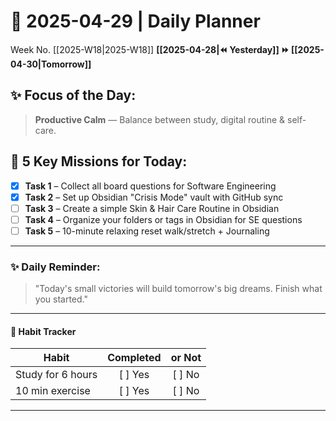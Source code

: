 # 🌼 **2025-04-29** | Daily Planner

Week No. [[2025-W18|2025-W18]]
**[[2025-04-28|⏪ Yesterday]] ⏩ [[2025-04-30|Tomorrow]]**

## ✨ Focus of the Day:  
> **Productive Calm** — Balance between study, digital routine & self-care.

## 🌸 5 Key Missions for Today:
- [x] **Task 1** – Collect all board questions for Software Engineering
- [x] **Task 2** – Set up Obsidian "Crisis Mode" vault with GitHub sync
- [ ] **Task 3** – Create a simple Skin & Hair Care Routine in Obsidian
- [ ] **Task 4** – Organize your folders or tags in Obsidian for SE questions
- [ ] **Task 5** – 10-minute relaxing reset walk/stretch + Journaling

---

### ✨ Daily Reminder:  
>"Today's small victories will build tomorrow's big dreams. Finish what you started."

---

#### 📌 Habit Tracker
| Habit             | Completed | or Not |
| ----------------- | :-------: | :----: |
| Study for 6 hours |  [ ] Yes  | [ ] No |
| 10 min exercise   |  [ ] Yes  | [ ] No |

---




